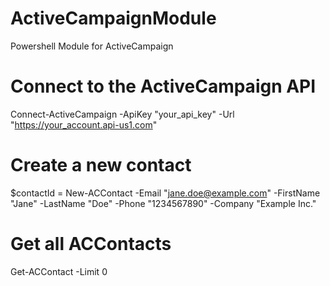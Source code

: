 # ActiveCampaignModule
Powershell Module for ActiveCampaign

# Connect to the ActiveCampaign API
Connect-ActiveCampaign -ApiKey "your_api_key" -Url "https://your_account.api-us1.com"

# Create a new contact
$contactId = New-ACContact -Email "jane.doe@example.com" -FirstName "Jane" -LastName "Doe" -Phone "1234567890" -Company "Example Inc."

# Get all ACContacts
Get-ACContact -Limit 0
